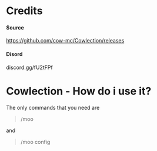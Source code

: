 # Credits
#### Source
https://github.com/cow-mc/Cowlection/releases
#### Disord
discord.gg/fU2tFPf

# Cowlection - How do i use it?

The only commands that you need are 
> /moo

and
> /moo config
